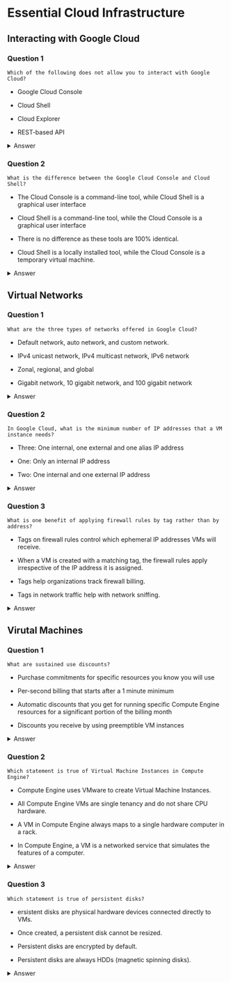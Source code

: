 # Essential Cloud Infrastructure

## Interacting with Google Cloud

### Question 1

`Which of the following does not allow you to interact with Google Cloud?`

- Google Cloud Console

- Cloud Shell

- Cloud Explorer

- REST-based API

<details>
    <summary>Answer</summary>

    - Cloud Explorer

    > There are four ways you can interact with Google Cloud: There’s the Cloud Console, Cloud Shell and the Cloud SDK, the APIs, and the Cloud Mobile App. The
    Cloud Explorer is not a Google Cloud tool.

</details>

### Question 2

`What is the difference between the Google Cloud Console and Cloud Shell?`

- The Cloud Console is a command-line tool, while Cloud Shell is a graphical user interface

- Cloud Shell is a command-line tool, while the Cloud Console is a graphical user interface

- There is no difference as these tools are 100% identical.

- Cloud Shell is a locally installed tool, while the Cloud Console is a temporary virtual machine.

<details>
    <summary>Answer</summary>

    - Cloud Shell is a command-line tool, while the Cloud Console is a graphical user interface

    > The Cloud Console is a graphical user interface and Cloud Shell is a command-line tool. Both tools allow you to interact with Google Cloud. Even though the
    Cloud Console can do things Cloud Shell can't do and vice-versa, don’t think of them as alternatives, but think of them as one extremely flexible and powerful
    interface.
</details>

## Virtual Networks

### Question 1

`What are the three types of networks offered in Google Cloud?`

- Default network, auto network, and custom network.

- IPv4 unicast network, IPv4 multicast network, IPv6 network

- Zonal, regional, and global

- Gigabit network, 10 gigabit network, and 100 gigabit network

<details>
    <summary>Answer</summary>

    - Default network, auto network, and custom network.

    > The three network types offered by Google Cloud are: default, auto and custom. Each project starts with a default network. The auto-type network uses the same subnet IP ranges as the default-type, with a network name other than default. A custom-type allows you to specify the IP ranges of subnets.

</details>

### Question 2

`In Google Cloud, what is the minimum number of IP addresses that a VM instance needs?`

- Three: One internal, one external and one alias IP address

- One: Only an internal IP address

- Two: One internal and one external IP address

<details>
    <summary>Answer</summary>

    - One: Only an internal IP address

    > In Google Cloud, each virtual machine needs to have an internal IP address. The external IP address is optional; therefore, a VM instance only needs one IP 
    address.
</details>

### Question 3

`What is one benefit of applying firewall rules by tag rather than by address?`

- Tags on firewall rules control which ephemeral IP addresses VMs will receive.

- When a VM is created with a matching tag, the firewall rules apply irrespective of the IP address it is assigned.

- Tags help organizations track firewall billing.

- Tags in network traffic help with network sniffing.


<details>
    <summary>Answer</summary>

    - When a VM is created with a matching tag, the firewall rules apply irrespective of the IP address it is assigned.

    > When a VM is created the ephemeral external IP address is assigned from a pool. There is no way to predict which address will be assigned, so there is no way to write a rule that will match that VM's IP address before it is assigned. Tags allow a symbolic assignment that does not depend on order in the IP addresses. It makes for simpler, more general, and easier to maintain, firewall rules.

</details>

## Virutal Machines

### Question 1

`What are sustained use discounts?`

- Purchase commitments for specific resources you know you will use

- Per-second billing that starts after a 1 minute minimum

- Automatic discounts that you get for running specific Compute Engine resources for a significant portion of the billing month

- Discounts you receive by using preemptible VM instances

<details>
    <summary>Answer</summary>

    - Automatic discounts that you get for running specific Compute Engine resources for a significant portion of the billing month

    > That's correct! Sustained use discounts are automatic discounts that you get for running specific Compute Engine resources (vCPUs, memory, GPU devices) for 
    a significant portion of the billing month. To take advantage of the full 30% discount, create your VM instances on the first day of the month, 
    because discounts reset at the beginning of each month.

</details>

### Question 2

`Which statement is true of Virtual Machine Instances in Compute Engine?`

- Compute Engine uses VMware to create Virtual Machine Instances.

- All Compute Engine VMs are single tenancy and do not share CPU hardware.

- A VM in Compute Engine always maps to a single hardware computer in a rack.

- In Compute Engine, a VM is a networked service that simulates the features of a computer.

<details>
    <summary>Answer</summary>

    - In Compute Engine, a VM is a networked service that simulates the features of a computer.

    > VMs in Compute Engine are a collection of networked services which includes persistent disks that are network-attached. In some cases the Google Cloud VM
    behaves unlike hardware or other kinds of virtual machines, for example, when a multi-tenant virtual CPU "bursts", using excess capacity beyond the VM spec.

</details>

### Question 3

`Which statement is true of persistent disks?`

- ersistent disks are physical hardware devices connected directly to VMs.

- Once created, a persistent disk cannot be resized.

- Persistent disks are encrypted by default.

- Persistent disks are always HDDs (magnetic spinning disks).

<details>
    <summary>Answer</summary>

    - Persistent disks are encrypted by default.

    > Persistent Disks are not physical disks, they are a virtual-networked service. Each persistent disk remains encrypted either with system-defined keys 
    or with customer-supplied keys.

</details>